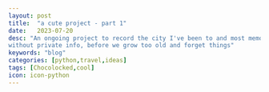 ```yaml
---
layout: post
title:  "a cute project - part 1"
date:   2023-07-20
desc: "An ongoing project to record the city I've been to and most memorable memories associated with the city with a one-liner, 
without private info, before we grow too old and forget things"
keywords: "blog"
categories: [python,travel,ideas]
tags: [Chocolocked,cool]
icon: icon-python
---
```

